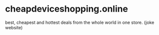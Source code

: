# cheapdeviceshopping.online
best, cheapest and hottest deals from the whole world in one store. (joke website)
